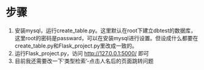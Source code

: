 # 步骤

1. 安装mysql，运行create_table.py。这里默认在root下建立dbtest的数据库，这里root的密码是passward，可以在安装mysql进行设置。但设成什么都要在create_table.py和Flask_project.py里改成一致的。
2. 运行Flask_project.py，访问 http://127.0.0.1:5000/ 即可
3. 目前我还需要改一下‘类型检索’-点击人名后的页面跳转问题